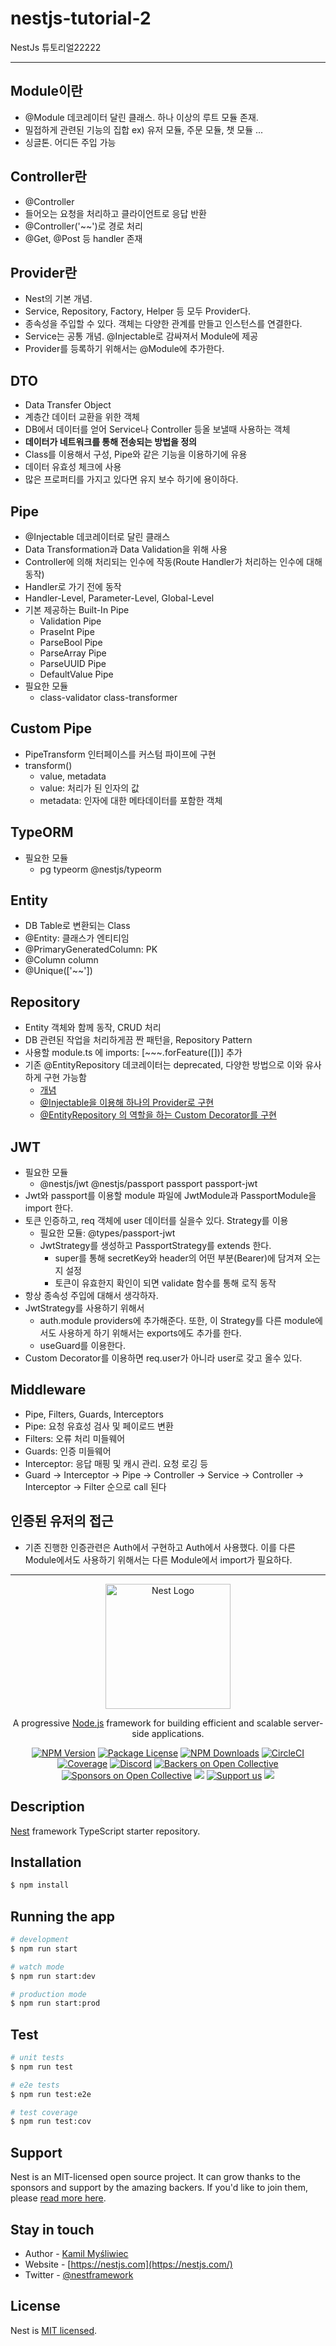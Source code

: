 # nestjs-tutorial-2

NestJs 튜토리얼22222

---

## Module이란

- @Module 데코레이터 달린 클래스. 하나 이상의 루트 모듈 존재.
- 밀접하게 관련된 기능의 집합 ex) 유저 모듈, 주문 모듈, 챗 모듈 ...
- 싱글톤. 어디든 주입 가능

## Controller란

- @Controller
- 들어오는 요청을 처리하고 클라이언트로 응답 반환
- @Controller('~~')로 경로 처리
- @Get, @Post 등 handler 존재

## Provider란

- Nest의 기본 개념.
- Service, Repository, Factory, Helper 등 모두 Provider다.
- 종속성을 주입할 수 있다. 객체는 다양한 관계를 만들고 인스턴스를 연결한다.
- Service는 공통 개념. @Injectable로 감싸져서 Module에 제공
- Provider를 등록하기 위해서는 @Module에 추가한다.

## DTO

- Data Transfer Object
- 계층간 데이터 교환을 위한 객체
- DB에서 데이터를 얻어 Service나 Controller 등올 보낼때 사용하는 객체
- **데이터가 네트워크를 통해 전송되는 방법을 정의**
- Class를 이용해서 구성, Pipe와 같은 기능을 이용하기에 유용
- 데이터 유효성 체크에 사용
- 많은 프로퍼티를 가지고 있다면 유지 보수 하기에 용이하다.

## Pipe

- @Injectable 데코레이터로 달린 클래스
- Data Transformation과 Data Validation을 위해 사용
- Controller에 의해 처리되는 인수에 작동(Route Handler가 처리하는 인수에 대해 동작)
- Handler로 가기 전에 동작
- Handler-Level, Parameter-Level, Global-Level
- 기본 제공하는 Built-In Pipe
  - Validation Pipe
  - PraseInt Pipe
  - ParseBool Pipe
  - ParseArray Pipe
  - ParseUUID Pipe
  - DefaultValue Pipe
- 필요한 모듈
  - class-validator class-transformer

## Custom Pipe

- PipeTransform 인터페이스를 커스텀 파이프에 구현
- transform()
  - value, metadata
  - value: 처리가 된 인자의 값
  - metadata: 인자에 대한 메타데이터를 포함한 객체

## TypeORM

- 필요한 모듈
  - pg typeorm @nestjs/typeorm

## Entity

- DB Table로 변환되는 Class
- @Entity: 클래스가 엔티티임
- @PrimaryGeneratedColumn: PK
- @Column column
- @Unique(['~~'])

## Repository

- Entity 객체와 함께 동작, CRUD 처리
- DB 관련된 작업을 처리하게끔 짠 패턴을, Repository Pattern
- 사용할 module.ts 에 imports: [~~~.forFeature([])] 추가
- 기존 @EntityRepository 데코레이터는 deprecated, 다양한 방법으로 이와 유사하게 구현 가능함
  - [개념](https://velog.io/@username1103/NestJS-TypeORM)
  - [@Injectable을 이용해 하나의 Provider로 구현](https://stackoverflow.com/questions/72549668/how-to-do-custom-repository-using-typeorm-mongodb-in-nestjs)
  - [@EntityRepository 의 역할을 하는 Custom Decorator를 구현](https://greeng00se.tistory.com/57)

## JWT

- 필요한 모듈
  - @nestjs/jwt @nestjs/passport passport passport-jwt
- Jwt와 passport를 이용할 module 파일에 JwtModule과 PassportModule을 import 한다.
- 토큰 인증하고, req 객체에 user 데이터를 실을수 있다. Strategy를 이용
  - 필요한 모듈: @types/passport-jwt
  - JwtStrategy를 생성하고 PassportStrategy를 extends 한다.
    - super를 통해 secretKey와 header의 어떤 부분(Bearer)에 담겨져 오는지 설정
    - 토큰이 유효한지 확인이 되면 validate 함수를 통해 로직 동작
- 항상 종속성 주입에 대해서 생각하자.
- JwtStrategy를 사용하기 위해서
  - auth.module providers에 추가해준다. 또한, 이 Strategy를 다른 module에서도 사용하게 하기 위해서는 exports에도 추가를 한다.
  - useGuard를 이용한다.
- Custom Decorator를 이용하면 req.user가 아니라 user로 갖고 올수 있다.

## Middleware

- Pipe, Filters, Guards, Interceptors
- Pipe: 요청 유효성 검사 및 페이로드 변환
- Filters: 오류 처리 미들웨어
- Guards: 인증 미들웨어
- Interceptor: 응답 매핑 및 캐시 관리. 요청 로깅 등
- Guard -> Interceptor -> Pipe -> Controller -> Service -> Controller -> Interceptor -> Filter 순으로 call 된다

## 인증된 유저의 접근

- 기존 진행한 인증관련은 Auth에서 구현하고 Auth에서 사용했다. 이를 다른 Module에서도 사용하기 위해서는 다른 Module에서 import가 필요하다.

---

<p align="center">
  <a href="http://nestjs.com/" target="blank"><img src="https://nestjs.com/img/logo-small.svg" width="200" alt="Nest Logo" /></a>
</p>

[circleci-image]: https://img.shields.io/circleci/build/github/nestjs/nest/master?token=abc123def456
[circleci-url]: https://circleci.com/gh/nestjs/nest

  <p align="center">A progressive <a href="http://nodejs.org" target="_blank">Node.js</a> framework for building efficient and scalable server-side applications.</p>
    <p align="center">
<a href="https://www.npmjs.com/~nestjscore" target="_blank"><img src="https://img.shields.io/npm/v/@nestjs/core.svg" alt="NPM Version" /></a>
<a href="https://www.npmjs.com/~nestjscore" target="_blank"><img src="https://img.shields.io/npm/l/@nestjs/core.svg" alt="Package License" /></a>
<a href="https://www.npmjs.com/~nestjscore" target="_blank"><img src="https://img.shields.io/npm/dm/@nestjs/common.svg" alt="NPM Downloads" /></a>
<a href="https://circleci.com/gh/nestjs/nest" target="_blank"><img src="https://img.shields.io/circleci/build/github/nestjs/nest/master" alt="CircleCI" /></a>
<a href="https://coveralls.io/github/nestjs/nest?branch=master" target="_blank"><img src="https://coveralls.io/repos/github/nestjs/nest/badge.svg?branch=master#9" alt="Coverage" /></a>
<a href="https://discord.gg/G7Qnnhy" target="_blank"><img src="https://img.shields.io/badge/discord-online-brightgreen.svg" alt="Discord"/></a>
<a href="https://opencollective.com/nest#backer" target="_blank"><img src="https://opencollective.com/nest/backers/badge.svg" alt="Backers on Open Collective" /></a>
<a href="https://opencollective.com/nest#sponsor" target="_blank"><img src="https://opencollective.com/nest/sponsors/badge.svg" alt="Sponsors on Open Collective" /></a>
  <a href="https://paypal.me/kamilmysliwiec" target="_blank"><img src="https://img.shields.io/badge/Donate-PayPal-ff3f59.svg"/></a>
    <a href="https://opencollective.com/nest#sponsor"  target="_blank"><img src="https://img.shields.io/badge/Support%20us-Open%20Collective-41B883.svg" alt="Support us"></a>
  <a href="https://twitter.com/nestframework" target="_blank"><img src="https://img.shields.io/twitter/follow/nestframework.svg?style=social&label=Follow"></a>
</p>
  <!--[![Backers on Open Collective](https://opencollective.com/nest/backers/badge.svg)](https://opencollective.com/nest#backer)
  [![Sponsors on Open Collective](https://opencollective.com/nest/sponsors/badge.svg)](https://opencollective.com/nest#sponsor)-->

## Description

[Nest](https://github.com/nestjs/nest) framework TypeScript starter repository.

## Installation

```bash
$ npm install
```

## Running the app

```bash
# development
$ npm run start

# watch mode
$ npm run start:dev

# production mode
$ npm run start:prod
```

## Test

```bash
# unit tests
$ npm run test

# e2e tests
$ npm run test:e2e

# test coverage
$ npm run test:cov
```

## Support

Nest is an MIT-licensed open source project. It can grow thanks to the sponsors and support by the amazing backers. If you'd like to join them, please [read more here](https://docs.nestjs.com/support).

## Stay in touch

- Author - [Kamil Myśliwiec](https://kamilmysliwiec.com)
- Website - [https://nestjs.com](https://nestjs.com/)
- Twitter - [@nestframework](https://twitter.com/nestframework)

## License

Nest is [MIT licensed](LICENSE).
